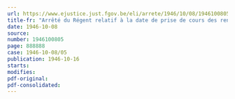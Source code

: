 ```yaml
---
url: https://www.ejustice.just.fgov.be/eli/arrete/1946/10/08/1946100805/justel
title-fr: "Arrêté du Régent relatif à la date de prise de cours des rentes afférentes aux chevrons de front des postiers militaires"
date: 1946-10-08
source:
number: 1946100805
page: 888888
case: 1946-10-08/05
publication: 1946-10-16
starts:
modifies:
pdf-original:
pdf-consolidated:
---
```


